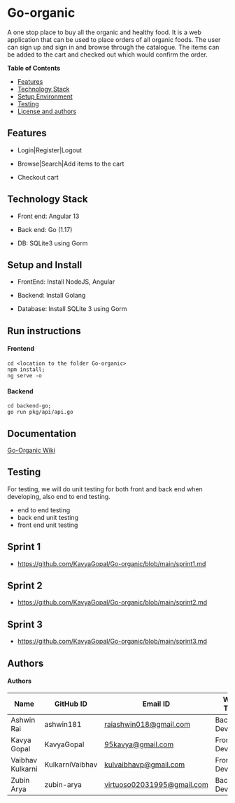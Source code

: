 # Go-organic
A one stop place to buy all the organic and healthy food. It is a web application that can be used to place orders of all organic foods. The user can sign up and sign in and browse through the catalogue. The items can be added to the cart and checked out which would confirm the order.

**Table of Contents**
- [Features](#features)
- [Technology Stack](#technology-stack)
- [Setup Environment](#setup-and-install)
- [Testing](#testing)
- [License and authors](#authors)


## Features
- Login|Register|Logout

- Browse|Search|Add items to the cart

- Checkout cart

## Technology Stack
- Front end: Angular 13

- Back end: Go (1.17)

- DB: SQLite3 using Gorm

## Setup and Install

- FrontEnd: Install NodeJS, Angular

- Backend: Install Golang

- Database: Install SQLite 3 using Gorm

## Run instructions

#### Frontend
    cd <location to the folder Go-organic>
    npm install;
    ng serve -o
    
#### Backend

    cd backend-go;
    go run pkg/api/api.go

## Documentation
[Go-Organic Wiki](https://github.com/KavyaGopal/Go-organic/wiki)

## Testing
For testing, we will do unit testing for both front and back end when developing, also end to end testing.

- end to end testing
- back end unit testing
- front end unit testing

## Sprint 1

- https://github.com/KavyaGopal/Go-organic/blob/main/sprint1.md

## Sprint 2

- https://github.com/KavyaGopal/Go-organic/blob/main/sprint2.md

## Sprint 3

- https://github.com/KavyaGopal/Go-organic/blob/main/sprint3.md

## Authors

#### Authors
| Name | GitHub ID | Email ID | Work Type |
|------|-----------|---------------------|--------|
|Ashwin Rai|ashwin181|raiashwin018@gmail.com|Backend Developer|
|Kavya Gopal|KavyaGopal|95kavya@gmail.com|Frontend Developer|
|Vaibhav Kulkarni|KulkarniVaibhav|kulvaibhavp@gmail.com|Frontend Developer|
|Zubin Arya|zubin-arya|virtuoso02031995@gmail.com|Backend Developer|